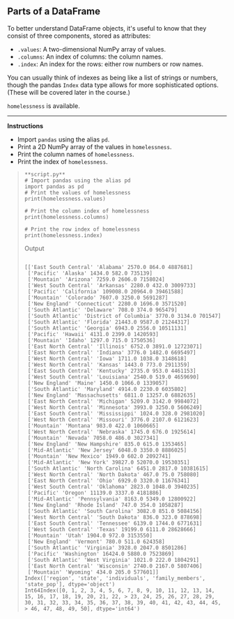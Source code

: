 ## Parts of a DataFrame

To better understand DataFrame objects, it's useful to know that they consist of three components, stored as attributes:
* `.values`: A two-dimensional NumPy array of values.
* `.columns`: An index of columns: the column names.
* `.index`: An index for the rows: either row numbers or row names.

You can usually think of indexes as being like a list of strings or numbers, though the pandas `Index` data type allows for more sophisticated options. (These will be covered later in the course.)

`homelessness` is available.

<hr>

**Instructions**
* Import `pandas` using the alias `pd`.
* Print a 2D NumPy array of the values in `homelessness`.
* Print the column names of `homelessness`.
* Print the index of `homelessness`.

> ```
> **script.py**
> # Import pandas using the alias pd
> import pandas as pd
> # Print the values of homelessness
> print(homelessness.values)
> 
> # Print the column index of homelessness
> print(homelessness.columns)
> 
> # Print the row index of homelessness
> print(homelessness.index)
> 
> ```
> Output
> ```
> 
> [['East South Central' 'Alabama' 2570.0 864.0 4887681]
>  ['Pacific' 'Alaska' 1434.0 582.0 735139]
>  ['Mountain' 'Arizona' 7259.0 2606.0 7158024]
>  ['West South Central' 'Arkansas' 2280.0 432.0 3009733]
>  ['Pacific' 'California' 109008.0 20964.0 39461588]
>  ['Mountain' 'Colorado' 7607.0 3250.0 5691287]
>  ['New England' 'Connecticut' 2280.0 1696.0 3571520]
>  ['South Atlantic' 'Delaware' 708.0 374.0 965479]
>  ['South Atlantic' 'District of Columbia' 3770.0 3134.0 701547]
>  ['South Atlantic' 'Florida' 21443.0 9587.0 21244317]
>  ['South Atlantic' 'Georgia' 6943.0 2556.0 10511131]
>  ['Pacific' 'Hawaii' 4131.0 2399.0 1420593]
>  ['Mountain' 'Idaho' 1297.0 715.0 1750536]
>  ['East North Central' 'Illinois' 6752.0 3891.0 12723071]
>  ['East North Central' 'Indiana' 3776.0 1482.0 6695497]
>  ['West North Central' 'Iowa' 1711.0 1038.0 3148618]
>  ['West North Central' 'Kansas' 1443.0 773.0 2911359]
>  ['East South Central' 'Kentucky' 2735.0 953.0 4461153]
>  ['West South Central' 'Louisiana' 2540.0 519.0 4659690]
>  ['New England' 'Maine' 1450.0 1066.0 1339057]
>  ['South Atlantic' 'Maryland' 4914.0 2230.0 6035802]
>  ['New England' 'Massachusetts' 6811.0 13257.0 6882635]
>  ['East North Central' 'Michigan' 5209.0 3142.0 9984072]
>  ['West North Central' 'Minnesota' 3993.0 3250.0 5606249]
>  ['East South Central' 'Mississippi' 1024.0 328.0 2981020]
>  ['West North Central' 'Missouri' 3776.0 2107.0 6121623]
>  ['Mountain' 'Montana' 983.0 422.0 1060665]
>  ['West North Central' 'Nebraska' 1745.0 676.0 1925614]
>  ['Mountain' 'Nevada' 7058.0 486.0 3027341]
>  ['New England' 'New Hampshire' 835.0 615.0 1353465]
>  ['Mid-Atlantic' 'New Jersey' 6048.0 3350.0 8886025]
>  ['Mountain' 'New Mexico' 1949.0 602.0 2092741]
>  ['Mid-Atlantic' 'New York' 39827.0 52070.0 19530351]
>  ['South Atlantic' 'North Carolina' 6451.0 2817.0 10381615]
>  ['West North Central' 'North Dakota' 467.0 75.0 758080]
>  ['East North Central' 'Ohio' 6929.0 3320.0 11676341]
>  ['West South Central' 'Oklahoma' 2823.0 1048.0 3940235]
>  ['Pacific' 'Oregon' 11139.0 3337.0 4181886]
>  ['Mid-Atlantic' 'Pennsylvania' 8163.0 5349.0 12800922]
>  ['New England' 'Rhode Island' 747.0 354.0 1058287]
>  ['South Atlantic' 'South Carolina' 3082.0 851.0 5084156]
>  ['West North Central' 'South Dakota' 836.0 323.0 878698]
>  ['East South Central' 'Tennessee' 6139.0 1744.0 6771631]
>  ['West South Central' 'Texas' 19199.0 6111.0 28628666]
>  ['Mountain' 'Utah' 1904.0 972.0 3153550]
>  ['New England' 'Vermont' 780.0 511.0 624358]
>  ['South Atlantic' 'Virginia' 3928.0 2047.0 8501286]
>  ['Pacific' 'Washington' 16424.0 5880.0 7523869]
>  ['South Atlantic' 'West Virginia' 1021.0 222.0 1804291]
>  ['East North Central' 'Wisconsin' 2740.0 2167.0 5807406]
>  ['Mountain' 'Wyoming' 434.0 205.0 577601]]
> Index(['region', 'state', 'individuals', 'family_members', 'state_pop'], dtype='object')
> Int64Index([0, 1, 2, 3, 4, 5, 6, 7, 8, 9, 10, 11, 12, 13, 14, 15, 16, 17, 18, 19, 20, 21, 22, > 23, 24, 25, 26, 27, 28, 29, 30, 31, 32, 33, 34, 35, 36, 37, 38, 39, 40, 41, 42, 43, 44, 45, > 46, 47, 48, 49, 50], dtype='int64')
> ```
